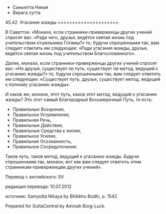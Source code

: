 









* Саньютта Никая
* Вирага сутта


45\.42\. Угасание жажды
\=\=\=\=\=\=\=\=\=\=\=\=\=\=\=\=\=\=\=\=\=



В Саваттхи\. «Монахи, если странники\-приверженцы других учений спросят вас: «Ради чего, друзья, ведётся святая жизнь под учительством отшельника Готамы?» то, будучи спрошенными так, вам следует ответить им следующее: «Ради угасания жажды, друзья, ведётся святая жизнь под учительством Благословенного»\.


Далее, монахи, если странники\-приверженцы других учений спросят вас: «Но друзья, существует ли путь, существует ли метод, ведущий к угасанию жажды?» то, будучи спрошенными так, вам следует ответить им следующее: «Существует путь, друзья, существует метод, ведущий к полному угасанию жажды»\.


И каков же, монахи, этот путь, каков этот метод, ведущий к угасанию жажды? Это этот самый Благородный Восьмеричный Путь, то есть:


* Правильные Воззрения,
* Правильное Устремление,
* Правильная Речь,
* Правильные Действия,
* Правильные Средства к жизни,
* Правильное Усилие,
* Правильная Осознанность,
* Правильное Сосредоточение\.


Таков путь, таков метод, ведущий к угасанию жажды\. Будучи спрошенными так, монахи, вот как вам следует ответить этим странникам\-приверженцам других учений»\.



Перевод с английского: SV


редакция перевода: 10\.07\.2012


источник: Samyutta Nikaya by Bhikkhu Bodhi, p\. 1542


Prepared for SuttaCentral by Aminah Borg\-Luck\.






